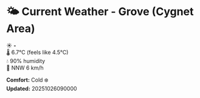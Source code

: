# 🌤️ Current Weather - Grove (Cygnet Area)

☀️ **-**  
🌡️ 6.7°C (feels like 4.5°C)  
💧 90% humidity  
💨 NNW 6 km/h  

**Comfort:** Cold ❄️  
**Updated:** 20251026090000
